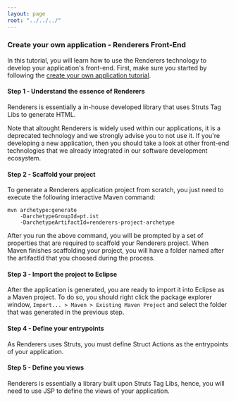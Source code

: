 ```yaml
---
layout: page
root: "../../../"
---
```


### Create your own application - Renderers Front-End

In this tutorial, you will learn how to use the Renderers technology to develop your application's front-end.
First, make sure you started by following the [create your own application tutorial][Create your own application].

#### Step 1 - Understand the essence of Renderers

Renderers is essentially a in-house developed library that uses Struts Tag Libs to generate HTML.

Note that altought Renderers is widely used within our applications, it is a deprecated technology and we strongly advise you to not use it. If you're developing a new application, then you should take a look at other front-end technologies that we already integrated in our software development ecosystem.

#### Step 2 - Scaffold your project

To generate a Renderers application project from scratch, you just need to execute the following interactive Maven command:

	mvn archetype:generate
		-DarchetypeGroupId=pt.ist
		-DarchetypeArtifactId=renderers-project-archetype

After you run the above command, you will be prompted by a set of properties that are required to scaffold your Renderers project. When Maven finishes scaffolding your project, you will have a folder named after the artifactId that you choosed during the process.

#### Step 3 - Import the project to Eclipse

After the application is generated, you are ready to import it into Eclipse as a Maven project. To do so, you should right click the package explorer window, ```Import... > Maven > Existing Maven Project``` and select the folder that was generated in the previous step.

#### Step 4 - Define your entrypoints

As Renderers uses Struts, you must define Struct Actions as the entrypoints of your application.

#### Step 5 - Define you views

Renderers is essentially a library built upon Struts Tag Libs, hence, you will need to use JSP to define the views of your application.


[Backbone]: http://backbonejs.com/
[Marionette]: http://marionettejs.com/
[Understand the DML]: /tutorials/understand-the-dml
[Create your own application]: /tutorials/create-your-own-application/
[Expose your Web Services with a REST API]: /tutorials/expose-your-web-services-with-a-rest-api/
[Renderers]: /technologies/front-end/renderers
[Vaadin]: /technologies/front-end/vaadin
[Bankai]: /technologies/front-end/bankai
[Bennu Development Team]: /teams/bennu